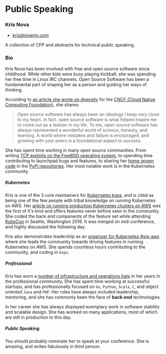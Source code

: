 # Public Speaking

### Kris Nova

 - [kris@nivenly.com](mailto:kris@nivenly.com)

A collection of CFP and abstracts for technical public speaking.

### Bio


  Kris Nova has been involved with free and open source software since childhood. While other kids were busy playing kickball, she was spending her free time in Linux IRC channels.
Open Source Software has been a fundamental part of shaping her as a person and guiding her ways of thinking.

According to [an article she wrote on diversity](https://www.cncf.io/blog/2016/12/14/diversity-scholarship-series-one-software-engineers-unexpected-cloudnativecon-kubecon-experience) for the [CNCF (Cloud Native Computing Foundation)](https://www.cncf.io/), she shares:

> Open source software has always been an ideology I keep very close to my heart. In fact, open source software is what helped inspire me to come out as a lesbian in my life. To me, open source software has always represented a wonderful world of science, honesty, and learning. A world where mistakes and failure is encouraged, and growing with your peers is a foundational aspect to success.

She has spent time working in many open source communities. From writing [TCP exploits on the FreeBSD operating system](https://github.com/kris-nova/SYN-spoof/blob/master/sdos.c), to spending time contributing to launchpad bugs and features, to sharing her [home grown code](https://github.com/kris-nova/kssh) in the [PyPi repositories](https://pypi.python.org/pypi/kssh/). Her most notable work is in the Kubernetes community.

##### Kubernetes

  Kris is one of the 3 core maintainers for [Kubernetes kops](https://github.com/kubernetes/kops#getting-involved), and is cited as being one of the few people with tribal knowledge on running Kubernetes on AWS. Her [article on running production Kubernetes clusters on AWS](https://www.nivenly.com/k8s-aws-private-networking/) was the first of it's kind and offers features never before seen in the community. She coded the back end components of the feature set while attending [KubeCon](http://events.linuxfoundation.org/events/kubecon) in Seattle, Washington 2016. It was merged on mid-conference, and highly discussed the following day.

Kris also demonstrates leadership as an [organizer for Kubernetes #sig-aws](https://github.com/kubernetes/community/tree/master/sig-aws#organizers) where she leads the community towards driving features in running Kubernetes on AWS. She spends countless hours contributing to the community, and coding in `kops`.

##### Professional

Kris has worn a [number of infrastructure and operations hats](https://www.linkedin.com/in/kris-nova) in her years in the professional community. She has spent time working at successful startups, and has professionally focused on `Go`, `Python`, `Scala`, `C`, and object oriented `Java` and `PHP`. Her roles have always included leadership, mentoring, and she has commonly been the face of **back-end** technologies.

In her career she has always displayed exemplary work in software stability and scalable design. She has worked on many applications, most of which are still in production to this day.

##### Public Speaking

You should probably nominate her to speak at your conference. She is amazing, and writes fabulously in third person.



